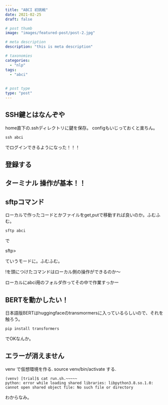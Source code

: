 ```yaml
---
title: "ABCI 初挑戦"
date: 2021-02-25
draft: false

# post thumb
image: "images/featured-post/post-2.jpg"

# meta description
description: "this is meta description"

# taxonomies
categories:  
  - "nlp"  
tags:
  - "abci"
  
  
# post type
type: "post"
---
```


## SSH鍵とはなんぞや
home直下の.sshディレクトリに鍵を保存。
configもいじっておくと楽ちん。

```
ssh abci
```
でログインできるようになった！！！

## 登録する

## ターミナル 操作が基本！！

## sftpコマンド
ローカルで作ったコードとかファイルをget,putで移動すれば良いのか。ふむふむ。
```
sftp abci
```
で

sftp>

ていうモードに。ふむふむ。

!を頭につけたコマンドはローカル側の操作ができるのか〜

ローカルにabci用のフォルダ作ってその中で作業すっかー


## BERTを動かしたい！
日本語版BERTはhuggingfaceのtransmormersに入っているらしいので、それを触ろう。
```
pip install transformers
```

でOKなんか。


## エラーが消えません

venv で仮想環境を作る.
source venv/bin/activate する.

```
(venv) [trial]$ cat run.sh.~~~~~
python: error while loading shared libraries: libpython3.8.so.1.0: cannot open shared object file: No such file or directory
```
わからなみ。




